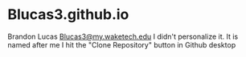 # Blucas3.github.io
Brandon Lucas Blucas3@my.waketech.edu
I didn't personalize it. 
It is named after me
I hit the "Clone Repository" button in Github desktop